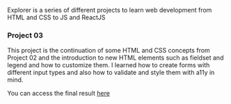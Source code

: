 
Explorer is a series of different projects to learn web development from HTML and CSS to JS and ReactJS

### Project 03
This project is the continuation of some HTML and CSS concepts from Project 02 and the introduction to new HTML elements such as fieldset and legend and how to customize them. I learned how to create forms with different input types and also how to validate and style them with a11y in mind.

You can access the final result [here](https://dadaniela.github.io/explorer-project3/)